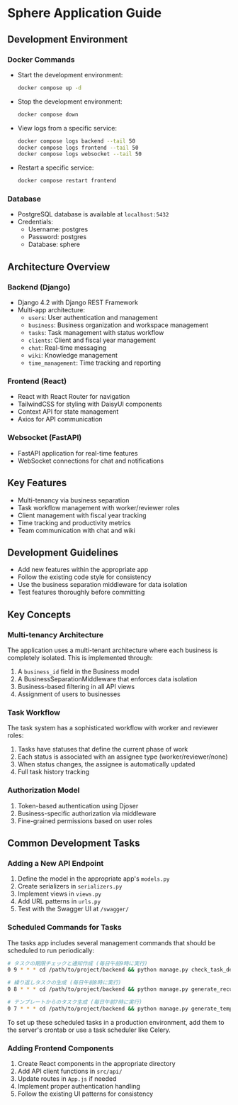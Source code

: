 # Sphere Application Guide

## Development Environment

### Docker Commands

- Start the development environment:
  ```bash
  docker compose up -d
  ```

- Stop the development environment:
  ```bash
  docker compose down
  ```

- View logs from a specific service:
  ```bash
  docker compose logs backend --tail 50
  docker compose logs frontend --tail 50
  docker compose logs websocket --tail 50
  ```

- Restart a specific service:
  ```bash
  docker compose restart frontend
  ```

### Database

- PostgreSQL database is available at `localhost:5432`
- Credentials:
  - Username: postgres
  - Password: postgres
  - Database: sphere

## Architecture Overview

### Backend (Django)

- Django 4.2 with Django REST Framework
- Multi-app architecture:
  - `users`: User authentication and management 
  - `business`: Business organization and workspace management
  - `tasks`: Task management with status workflow
  - `clients`: Client and fiscal year management
  - `chat`: Real-time messaging
  - `wiki`: Knowledge management
  - `time_management`: Time tracking and reporting

### Frontend (React)

- React with React Router for navigation
- TailwindCSS for styling with DaisyUI components
- Context API for state management
- Axios for API communication

### Websocket (FastAPI)

- FastAPI application for real-time features
- WebSocket connections for chat and notifications

## Key Features

- Multi-tenancy via business separation
- Task workflow management with worker/reviewer roles
- Client management with fiscal year tracking
- Time tracking and productivity metrics
- Team communication with chat and wiki

## Development Guidelines

- Add new features within the appropriate app
- Follow the existing code style for consistency
- Use the business separation middleware for data isolation
- Test features thoroughly before committing

## Key Concepts

### Multi-tenancy Architecture

The application uses a multi-tenant architecture where each business is completely isolated. This is implemented through:

1. A `business_id` field in the Business model
2. A BusinessSeparationMiddleware that enforces data isolation
3. Business-based filtering in all API views
4. Assignment of users to businesses

### Task Workflow

The task system has a sophisticated workflow with worker and reviewer roles:

1. Tasks have statuses that define the current phase of work
2. Each status is associated with an assignee type (worker/reviewer/none)
3. When status changes, the assignee is automatically updated
4. Full task history tracking

### Authorization Model

1. Token-based authentication using Djoser
2. Business-specific authorization via middleware
3. Fine-grained permissions based on user roles

## Common Development Tasks

### Adding a New API Endpoint

1. Define the model in the appropriate app's `models.py`
2. Create serializers in `serializers.py`
3. Implement views in `views.py`
4. Add URL patterns in `urls.py`
5. Test with the Swagger UI at `/swagger/`

### Scheduled Commands for Tasks

The tasks app includes several management commands that should be scheduled to run periodically:

```bash
# タスクの期限チェックと通知作成 (毎日午前9時に実行)
0 9 * * * cd /path/to/project/backend && python manage.py check_task_deadlines

# 繰り返しタスクの生成 (毎日午前8時に実行)
0 8 * * * cd /path/to/project/backend && python manage.py generate_recurring_tasks

# テンプレートからのタスク生成 (毎日午前7時に実行)
0 7 * * * cd /path/to/project/backend && python manage.py generate_template_tasks
```

To set up these scheduled tasks in a production environment, add them to the server's crontab or use a task scheduler like Celery.

### Adding Frontend Components

1. Create React components in the appropriate directory
2. Add API client functions in `src/api/`
3. Update routes in `App.js` if needed
4. Implement proper authentication handling
5. Follow the existing UI patterns for consistency